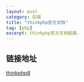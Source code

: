 ```yaml
---
layout: post
category: 后端
title: "thinkphp官方文档"
tag: [php]
excerpt: thinkphp官方文档链接。
---
```


## 链接地址

[thinkphp8](https://doc.thinkphp.cn/v8_0/preface.html)


